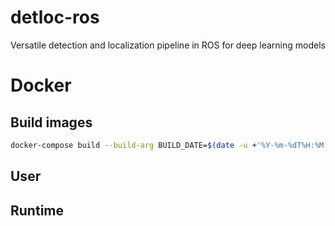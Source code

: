 # detloc-ros
Versatile detection and localization pipeline in ROS for deep learning models

# Docker
## Build images

```sh
docker-compose build --build-arg BUILD_DATE=$(date -u +'%Y-%m-%dT%H:%M:%SZ')
```

## User

## Runtime
### 
